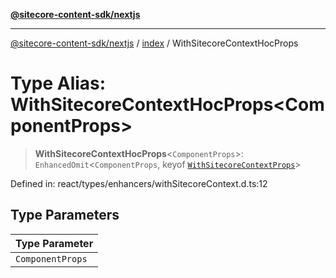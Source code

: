 [**@sitecore-content-sdk/nextjs**](../../README.md)

***

[@sitecore-content-sdk/nextjs](../../README.md) / [index](../README.md) / WithSitecoreContextHocProps

# Type Alias: WithSitecoreContextHocProps\<ComponentProps\>

> **WithSitecoreContextHocProps**\<`ComponentProps`\>: `EnhancedOmit`\<`ComponentProps`, keyof [`WithSitecoreContextProps`](../interfaces/WithSitecoreContextProps.md)\>

Defined in: react/types/enhancers/withSitecoreContext.d.ts:12

## Type Parameters

| Type Parameter |
| ------ |
| `ComponentProps` |

